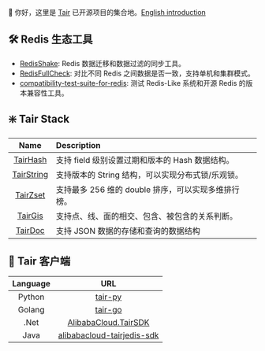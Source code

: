 :wave: 你好，这里是 [Tair](https://help.aliyun.com/document_detail/441340.htm) 已开源项目的集合地。[English introduction](https://github.com/tair-opensource/.github/blob/main/profile/README.md)

## :hammer_and_wrench: Redis 生态工具

- [RedisShake](https://github.com/tair-opensource/RedisShake): Redis 数据迁移和数据过滤的同步工具。
- [RedisFullCheck](https://github.com/alibaba/RedisFullCheck): 对比不同 Redis 之间数据是否一致，支持单机和集群模式。
- [compatibility-test-suite-for-redis](https://github.com/tair-opensource/compatibility-test-suite-for-redis): 测试 Redis-Like 系统和开源 Redis 的版本兼容性工具。

## :sparkle: Tair Stack

| Name | Description |
|:-----:|:-----------|
|[TairHash](https://github.com/tair-opensource/TairHash)|支持 field 级别设置过期和版本的 Hash 数据结构。|
|[TairString](https://github.com/tair-opensource/TairString)|支持版本的 String 结构，可以实现分布式锁/乐观锁。|
|[TairZset](https://github.com/tair-opensource/TairZset)|支持最多 256 维的 double 排序，可以实现多维排行榜。|
|[TairGis](https://github.com/tair-opensource/TairGis)|支持点、线、面的相交、包含、被包含的关系判断。|
|[TairDoc](https://github.com/tair-opensource/TairDoc)|支持 JSON 数据的存储和查询的数据结构|

## :link: Tair 客户端

| Language | URL |
|:-----:|:-----------:|
|Python|[tair-py](https://github.com/tair-opensource/tair-py)|
|Golang|[tair-go](https://github.com/tair-opensource/tair-go)|
|.Net|[AlibabaCloud.TairSDK](https://github.com/tair-opensource/AlibabaCloud.TairSDK)|
|Java|[alibabacloud-tairjedis-sdk](https://github.com/tair-opensource/alibabacloud-tairjedis-sdk)|

